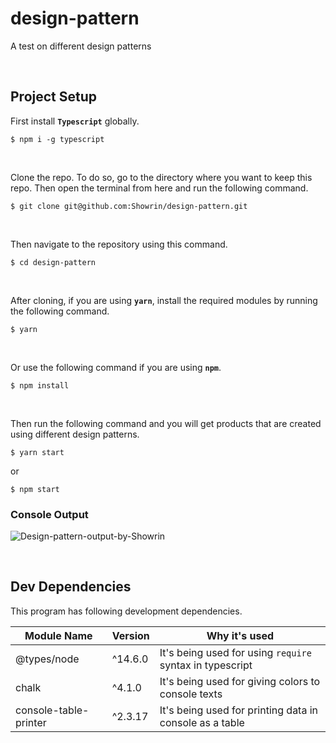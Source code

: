 # design-pattern

A test on different design patterns

<br/>

## Project Setup

First install **`Typescript`** globally.

```
$ npm i -g typescript
```

<br/>

Clone the repo. To do so, go to the directory where you want to keep this repo. Then open the terminal from here and run the following command.

```
$ git clone git@github.com:Showrin/design-pattern.git
```

<br/>

Then navigate to the repository using this command.

```
$ cd design-pattern
```

<br/>

After cloning, if you are using **`yarn`**, install the required modules by running the following command.

```
$ yarn
```

<br/>

Or use the following command if you are using **`npm`**.

```
$ npm install
```

<br/>

Then run the following command and you will get products that are created using different design patterns.

```
$ yarn start
```

or

```
$ npm start
```

### Console Output

![Design-pattern-output-by-Showrin](https://i.imgur.com/QKBEmQd.png)

<br/>

## Dev Dependencies

This program has following development dependencies.

| Module Name           | Version | Why it's used                                            |
| --------------------- | ------- | -------------------------------------------------------- |
| @types/node           | ^14.6.0 | It's being used for using `require` syntax in typescript |
| chalk                 | ^4.1.0  | It's being used for giving colors to console texts       |
| console-table-printer | ^2.3.17 | It's being used for printing data in console as a table  |

<br/>
